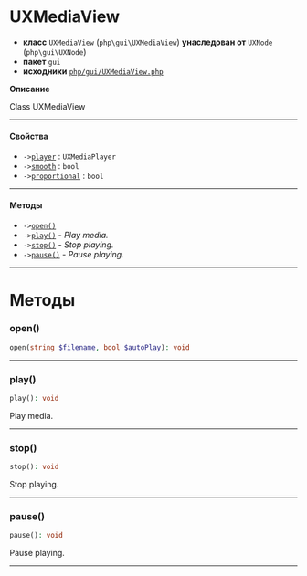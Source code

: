 # UXMediaView

- **класс** `UXMediaView` (`php\gui\UXMediaView`) **унаследован от** `UXNode` (`php\gui\UXNode`)
- **пакет** `gui`
- **исходники** [`php/gui/UXMediaView.php`](./src/main/resources/JPHP-INF/sdk/php/gui/UXMediaView.php)

**Описание**

Class UXMediaView

---

#### Свойства

- `->`[`player`](#prop-player) : `UXMediaPlayer`
- `->`[`smooth`](#prop-smooth) : `bool`
- `->`[`proportional`](#prop-proportional) : `bool`

---

#### Методы

- `->`[`open()`](#method-open)
- `->`[`play()`](#method-play) - _Play media._
- `->`[`stop()`](#method-stop) - _Stop playing._
- `->`[`pause()`](#method-pause) - _Pause playing._

---
# Методы

<a name="method-open"></a>

### open()
```php
open(string $filename, bool $autoPlay): void
```

---

<a name="method-play"></a>

### play()
```php
play(): void
```
Play media.

---

<a name="method-stop"></a>

### stop()
```php
stop(): void
```
Stop playing.

---

<a name="method-pause"></a>

### pause()
```php
pause(): void
```
Pause playing.

---
